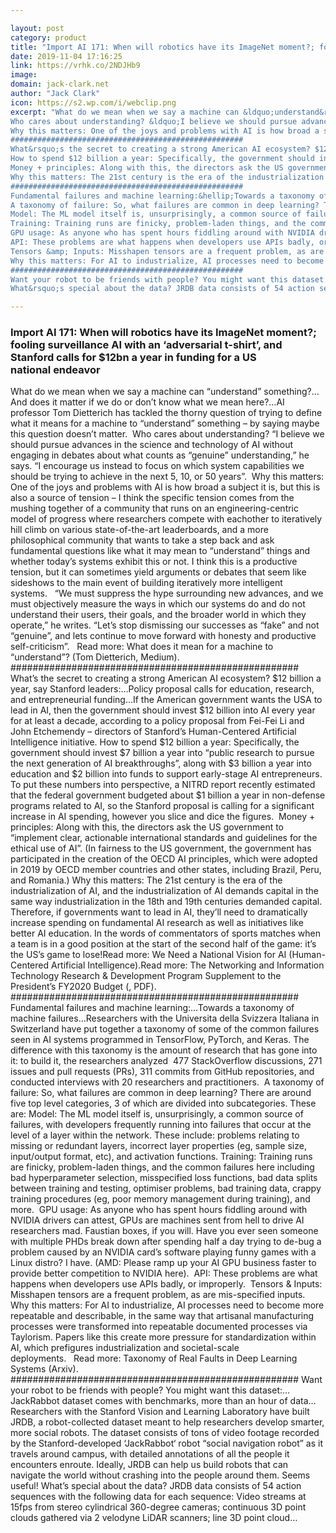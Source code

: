 ```yaml
---

layout: post
category: product
title: "Import AI 171: When will robotics have its ImageNet moment?; fooling surveillance AI with an ‘adversarial t-shirt’, and Stanford calls for $12bn a year in funding for a US national endeavor"
date: 2019-11-04 17:16:25
link: https://vrhk.co/2NDJHb9
image: 
domain: jack-clark.net
author: "Jack Clark"
icon: https://s2.wp.com/i/webclip.png
excerpt: "What do we mean when we say a machine can &ldquo;understand&rdquo; something?&hellip;And does it matter if we do or don&rsquo;t know what we mean here?&hellip;AI professor Tom Dietterich has tackled the thorny question of trying to define what it means for a machine to &ldquo;understand&rdquo; something &ndash; by saying maybe this question doesn&rsquo;t matter.&nbsp;
Who cares about understanding? &ldquo;I believe we should pursue advances in the science and technology of AI without engaging in debates about what counts as &ldquo;genuine&rdquo; understanding,&rdquo; he says. &ldquo;I encourage us instead to focus on which system capabilities we should be trying to achieve in the next 5, 10, or 50 years&rdquo;.&nbsp;
Why this matters: One of the joys and problems with AI is how broad a subject it is, but this is also a source of tension &ndash; I think the specific tension comes from the mushing together of a community that runs on an engineering-centric model of progress where researchers compete with eachother to iteratively hill climb on various state-of-the-art leaderboards, and a more philosophical community that wants to take a step back and ask fundamental questions like what it may mean to &ldquo;understand&rdquo; things and whether today&rsquo;s systems exhibit this or not. I think this is a productive tension, but it can sometimes yield arguments or debates that seem like sideshows to the main event of building iteratively more intelligent systems.&nbsp;&nbsp;&nbsp;&ldquo;We must suppress the hype surrounding new advances, and we must objectively measure the ways in which our systems do and do not understand their users, their goals, and the broader world in which they operate,&rdquo; he writes. &ldquo;Let&rsquo;s stop dismissing our successes as &ldquo;fake&rdquo; and not &ldquo;genuine&rdquo;, and lets continue to move forward with honesty and productive self-criticism&rdquo;.&nbsp;&nbsp;&nbsp;Read more: What does it mean for a machine to &ldquo;understand&rdquo;? (Tom Dietterich, Medium).&nbsp;
####################################################
What&rsquo;s the secret to creating a strong American AI ecosystem? $12 billion a year, say Stanford leaders:&hellip;Policy proposal calls for education, research, and entrepreneurial funding&hellip;If the American government wants the USA to lead in AI, then the government should invest $12 billion into AI every year for at least a decade, according to a policy proposal from Fei-Fei Li and John Etchemendy &ndash; directors of Stanford&rsquo;s Human-Centered Artificial Intelligence initiative.
How to spend $12 billion a year: Specifically, the government should invest $7 billion a year into &ldquo;public research to pursue the next generation of AI breakthroughs&rdquo;, along with $3 billion a year into education and $2 billion into funds to support early-stage AI entrepreneurs. To put these numbers into perspective, a NITRD report recently estimated that the federal government budgeted about $1 billion a year in non-defense programs related to AI, so the Stanford proposal is calling for a significant increase in AI spending, however you slice and dice the figures.&nbsp;
Money + principles: Along with this, the directors ask the US government to &ldquo;implement clear, actionable international standards and guidelines for the ethical use of AI&rdquo;. (In fairness to the US government, the government has participated in the creation of the OECD AI principles, which were adopted in 2019 by OECD member countries and other states, including Brazil, Peru, and Romania.)
Why this matters: The 21st century is the era of the industrialization of AI, and the industrialization of AI demands capital in the same way industrialization in the 18th and 19th centuries demanded capital. Therefore, if governments want to lead in AI, they&rsquo;ll need to dramatically increase spending on fundamental AI research as well as initiatives like better AI education. In the words of commentators of sports matches when a team is in a good position at the start of the second half of the game: it&rsquo;s the US&rsquo;s game to lose!Read more: We Need a National Vision for AI (Human-Centered Artificial Intelligence).Read more: The Networking and Information Technology Research &amp; Development Program Supplement to the President&rsquo;s FY2020 Budget (, PDF).&nbsp;
####################################################
Fundamental failures and machine learning:&hellip;Towards a taxonomy of machine failures&hellip;Researchers with the Universita della Svizzera Italiana in Switzerland have put together a taxonomy of some of the common failures seen in AI systems programmed in TensorFlow, PyTorch, and Keras. The difference with this taxonomy is the amount of research that has gone into it: to build it, the researchers analyzed&nbsp; 477 StackOverflow discussions, 271 issues and pull requests (PRs), 311 commits from GitHub repositories, and conducted interviews with 20 researchers and practitioners.&nbsp;
A taxonomy of failure: So, what failures are common in deep learning? There are around five top level categories, 3 of which are divided into subcategories. These are:
Model: The ML model itself is, unsurprisingly, a common source of failures, with developers frequently running into failures that occur at the level of a layer within the network. These include: problems relating to missing or redundant layers, incorrect layer properties (eg, sample size, input/output format, etc), and activation functions.
Training: Training runs are finicky, problem-laden things, and the common failures here including bad hyperparameter selection, misspecified loss functions, bad data splits between training and testing, optimiser problems, bad training data, crappy training procedures (eg, poor memory management during training), and more.&nbsp;
GPU usage: As anyone who has spent hours fiddling around with NVIDIA drivers can attest, GPUs are machines sent from hell to drive AI researchers mad. Faustian boxes, if you will. Have you ever seen someone with multiple PHDs break down after spending half a day trying to de-bug a problem caused by an NVIDIA card&rsquo;s software playing funny games with a Linux distro? I have. (AMD: Please ramp up your AI GPU business faster to provide better competition to NVIDIA here).&nbsp;
API: These problems are what happens when developers use APIs badly, or improperly.&nbsp;
Tensors &amp; Inputs: Misshapen tensors are a frequent problem, as are mis-specified inputs.
Why this matters: For AI to industrialize, AI processes need to become more repeatable and describable, in the same way that artisanal manufacturing processes were transformed into repeatable documented processes via Taylorism. Papers like this create more pressure for standardization within AI, which prefigures industrialization and societal-scale deployments.&nbsp;&nbsp;&nbsp;Read more: Taxonomy of Real Faults in Deep Learning Systems (Arxiv).
####################################################
Want your robot to be friends with people? You might want this dataset:&hellip;JackRabbot dataset comes with benchmarks, more than an hour of data&hellip;Researchers with the Stanford Vision and Learning Laboratory have built JRDB, a robot-collected dataset meant to help researchers develop smarter, more social robots. The dataset consists of tons of video footage recorded by the Stanford-developed &lsquo;JackRabbot&lsquo; robot &ldquo;social navigation robot&rdquo; as it travels around campus, with detailed annotations of all the people it encounters enroute. Ideally, JRDB can help us build robots that can navigate the world without crashing into the people around them. Seems useful!
What&rsquo;s special about the data? JRDB data consists of 54 action sequences with the following data for each sequence: Video streams at 15fps from stereo cylindrical 360-degree cameras; continuous 3D point clouds gathered via 2 velodyne LiDAR scanners; line 3D point cloud…"

---
```


### Import AI 171: When will robotics have its ImageNet moment?; fooling surveillance AI with an ‘adversarial t-shirt’, and Stanford calls for $12bn a year in funding for a US national endeavor

What do we mean when we say a machine can &ldquo;understand&rdquo; something?&hellip;And does it matter if we do or don&rsquo;t know what we mean here?&hellip;AI professor Tom Dietterich has tackled the thorny question of trying to define what it means for a machine to &ldquo;understand&rdquo; something &ndash; by saying maybe this question doesn&rsquo;t matter.&nbsp;
Who cares about understanding? &ldquo;I believe we should pursue advances in the science and technology of AI without engaging in debates about what counts as &ldquo;genuine&rdquo; understanding,&rdquo; he says. &ldquo;I encourage us instead to focus on which system capabilities we should be trying to achieve in the next 5, 10, or 50 years&rdquo;.&nbsp;
Why this matters: One of the joys and problems with AI is how broad a subject it is, but this is also a source of tension &ndash; I think the specific tension comes from the mushing together of a community that runs on an engineering-centric model of progress where researchers compete with eachother to iteratively hill climb on various state-of-the-art leaderboards, and a more philosophical community that wants to take a step back and ask fundamental questions like what it may mean to &ldquo;understand&rdquo; things and whether today&rsquo;s systems exhibit this or not. I think this is a productive tension, but it can sometimes yield arguments or debates that seem like sideshows to the main event of building iteratively more intelligent systems.&nbsp;&nbsp;&nbsp;&ldquo;We must suppress the hype surrounding new advances, and we must objectively measure the ways in which our systems do and do not understand their users, their goals, and the broader world in which they operate,&rdquo; he writes. &ldquo;Let&rsquo;s stop dismissing our successes as &ldquo;fake&rdquo; and not &ldquo;genuine&rdquo;, and lets continue to move forward with honesty and productive self-criticism&rdquo;.&nbsp;&nbsp;&nbsp;Read more: What does it mean for a machine to &ldquo;understand&rdquo;? (Tom Dietterich, Medium).&nbsp;
####################################################
What&rsquo;s the secret to creating a strong American AI ecosystem? $12 billion a year, say Stanford leaders:&hellip;Policy proposal calls for education, research, and entrepreneurial funding&hellip;If the American government wants the USA to lead in AI, then the government should invest $12 billion into AI every year for at least a decade, according to a policy proposal from Fei-Fei Li and John Etchemendy &ndash; directors of Stanford&rsquo;s Human-Centered Artificial Intelligence initiative.
How to spend $12 billion a year: Specifically, the government should invest $7 billion a year into &ldquo;public research to pursue the next generation of AI breakthroughs&rdquo;, along with $3 billion a year into education and $2 billion into funds to support early-stage AI entrepreneurs. To put these numbers into perspective, a NITRD report recently estimated that the federal government budgeted about $1 billion a year in non-defense programs related to AI, so the Stanford proposal is calling for a significant increase in AI spending, however you slice and dice the figures.&nbsp;
Money + principles: Along with this, the directors ask the US government to &ldquo;implement clear, actionable international standards and guidelines for the ethical use of AI&rdquo;. (In fairness to the US government, the government has participated in the creation of the OECD AI principles, which were adopted in 2019 by OECD member countries and other states, including Brazil, Peru, and Romania.)
Why this matters: The 21st century is the era of the industrialization of AI, and the industrialization of AI demands capital in the same way industrialization in the 18th and 19th centuries demanded capital. Therefore, if governments want to lead in AI, they&rsquo;ll need to dramatically increase spending on fundamental AI research as well as initiatives like better AI education. In the words of commentators of sports matches when a team is in a good position at the start of the second half of the game: it&rsquo;s the US&rsquo;s game to lose!Read more: We Need a National Vision for AI (Human-Centered Artificial Intelligence).Read more: The Networking and Information Technology Research &amp; Development Program Supplement to the President&rsquo;s FY2020 Budget (, PDF).&nbsp;
####################################################
Fundamental failures and machine learning:&hellip;Towards a taxonomy of machine failures&hellip;Researchers with the Universita della Svizzera Italiana in Switzerland have put together a taxonomy of some of the common failures seen in AI systems programmed in TensorFlow, PyTorch, and Keras. The difference with this taxonomy is the amount of research that has gone into it: to build it, the researchers analyzed&nbsp; 477 StackOverflow discussions, 271 issues and pull requests (PRs), 311 commits from GitHub repositories, and conducted interviews with 20 researchers and practitioners.&nbsp;
A taxonomy of failure: So, what failures are common in deep learning? There are around five top level categories, 3 of which are divided into subcategories. These are:
Model: The ML model itself is, unsurprisingly, a common source of failures, with developers frequently running into failures that occur at the level of a layer within the network. These include: problems relating to missing or redundant layers, incorrect layer properties (eg, sample size, input/output format, etc), and activation functions.
Training: Training runs are finicky, problem-laden things, and the common failures here including bad hyperparameter selection, misspecified loss functions, bad data splits between training and testing, optimiser problems, bad training data, crappy training procedures (eg, poor memory management during training), and more.&nbsp;
GPU usage: As anyone who has spent hours fiddling around with NVIDIA drivers can attest, GPUs are machines sent from hell to drive AI researchers mad. Faustian boxes, if you will. Have you ever seen someone with multiple PHDs break down after spending half a day trying to de-bug a problem caused by an NVIDIA card&rsquo;s software playing funny games with a Linux distro? I have. (AMD: Please ramp up your AI GPU business faster to provide better competition to NVIDIA here).&nbsp;
API: These problems are what happens when developers use APIs badly, or improperly.&nbsp;
Tensors &amp; Inputs: Misshapen tensors are a frequent problem, as are mis-specified inputs.
Why this matters: For AI to industrialize, AI processes need to become more repeatable and describable, in the same way that artisanal manufacturing processes were transformed into repeatable documented processes via Taylorism. Papers like this create more pressure for standardization within AI, which prefigures industrialization and societal-scale deployments.&nbsp;&nbsp;&nbsp;Read more: Taxonomy of Real Faults in Deep Learning Systems (Arxiv).
####################################################
Want your robot to be friends with people? You might want this dataset:&hellip;JackRabbot dataset comes with benchmarks, more than an hour of data&hellip;Researchers with the Stanford Vision and Learning Laboratory have built JRDB, a robot-collected dataset meant to help researchers develop smarter, more social robots. The dataset consists of tons of video footage recorded by the Stanford-developed &lsquo;JackRabbot&lsquo; robot &ldquo;social navigation robot&rdquo; as it travels around campus, with detailed annotations of all the people it encounters enroute. Ideally, JRDB can help us build robots that can navigate the world without crashing into the people around them. Seems useful!
What&rsquo;s special about the data? JRDB data consists of 54 action sequences with the following data for each sequence: Video streams at 15fps from stereo cylindrical 360-degree cameras; continuous 3D point clouds gathered via 2 velodyne LiDAR scanners; line 3D point cloud…